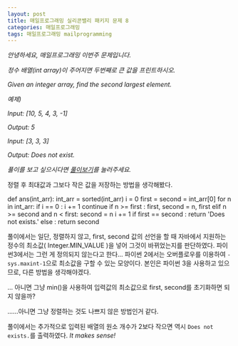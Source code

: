 ```yaml
---
layout: post
title: 매일프로그래밍 실리콘밸리 패키지 문제 8
categories: 매일프로그래밍
tags: 매일프로그래밍 mailprogramming
---
```


*안녕하세요, 매일프로그래밍 이번주 문제입니다.*

*정수 배열(int array)이 주어지면 두번째로 큰 값을 프린트하시오.*

*Given an integer array, find the second largest element.*

<!--more-->

*예제)*

*Input: [10, 5, 4, 3, -1]*

*Output: 5*



*Input: [3, 3, 3]*

*Output: Does not exist.*


*풀이를 보고 싶으시다면 [풀이보기](http://url6080.mailprogramming.com/wf/click?upn=5YNwhcR4-2FFhQA54IFFE-2FIijGnZEwyyYieIxIap6l3O9sdn2G3Le95Ma9-2FPmAfFWHPtborW-2B202XJ4ImfpHD0i9XC6uqfqngq62bAuEcrzuG-2FDJeXu4x0nmT45-2B4ReRFyFrJ7h7VQYIyvftkHKCfZPbltiKOy3crXJclsznRumE5NASS-2BIMvQJRggezDfYfa6_Zgoc2ijnN3jtNTS7ITLZKrJdLqoKRo6qqLK1adFq7tddpJG04AwedeDK5qWFGZyz5IoxmfeXLCDEFlnVT-2B8BqO9zzl3YGqOSZuED-2BbiT9D4Xgo7BHcVMXJapSULzlA0T2DI-2BAW-2FNMO1I-2BhEjSHQwWlzh0ba-2FLDTVDD0e-2Bw6XNuSeV5fO8zcN0SET33UKAjskFv-2BAkjOzV1u2xEV0-2FqfSt5X8HlCk1n6MoyTpUjrHKgGHKXrqyGtVD-2FOL2dZU8Fcv)를 눌러주세요.*

정렬 후 최대값과 그보다 작은 값을 저장하는 방법을 생각해봤다.

def ans(int_arr):
    int_arr = sorted(int_arr)
    i = 0
    first = second = int_arr[0]
    for n in int_arr:
        if i == 0 :
            i += 1
            continue
        if n >= first :
            first, second = n, first
        elif n >= second and n < first:
            second = n
        i += 1
    if first == second :
        return 'Does not exists.'
    else :
        return second

풀이에서는 일단, 정렬하지 않고, first, second 값의 선언을 할 때 자바에서 지원하는 정수의 최소값( Integer.MIN_VALUE )을 넣어 그것이 바뀌었는지를 판단하였다. 파이썬3에서는 그런 게 정의되지 않는다고 한다... 파이썬 2에서는 오버플로우를 이용하여 `-sys.maxint-1`으로 최소값을 구할 수 있는 모양이다. 본인은 파이썬 3을 사용하고 있으므로, 다른 방법을 생각해야겠다.

... 아니면 그냥 min()을 사용하여 입력값의 최소값으로 first, second를 초기화하면 되지 않을까?

......아니면 그냥 정렬하는 것도 나쁘지 않은 방법인거 같다.

풀이에서는 추가적으로 입력된 배열의 원소 개수가 2보다 작으면 역시 `Does not exists.`를 출력하였다. *It makes sense!*
